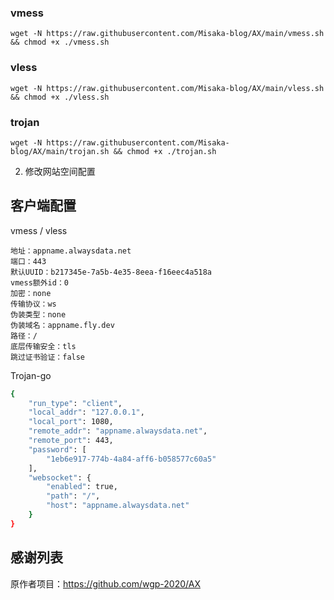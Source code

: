 

### vmess

```shell
wget -N https://raw.githubusercontent.com/Misaka-blog/AX/main/vmess.sh && chmod +x ./vmess.sh
```

### vless

```shell
wget -N https://raw.githubusercontent.com/Misaka-blog/AX/main/vless.sh && chmod +x ./vless.sh
```

### trojan

```shell
wget -N https://raw.githubusercontent.com/Misaka-blog/AX/main/trojan.sh && chmod +x ./trojan.sh
```

2. 修改网站空间配置

## 客户端配置

vmess / vless

```
地址：appname.alwaysdata.net
端口：443
默认UUID：b217345e-7a5b-4e35-8eea-f16eec4a518a
vmess额外id：0
加密：none
传输协议：ws
伪装类型：none
伪装域名：appname.fly.dev
路径：/
底层传输安全：tls
跳过证书验证：false
```

Trojan-go

```bash
{
    "run_type": "client",
    "local_addr": "127.0.0.1",
    "local_port": 1080,
    "remote_addr": "appname.alwaysdata.net",
    "remote_port": 443,
    "password": [
        "1eb6e917-774b-4a84-aff6-b058577c60a5"
    ],
    "websocket": {
        "enabled": true,
        "path": "/",
        "host": "appname.alwaysdata.net"
    }
}
```

## 感谢列表

原作者项目：https://github.com/wgp-2020/AX
